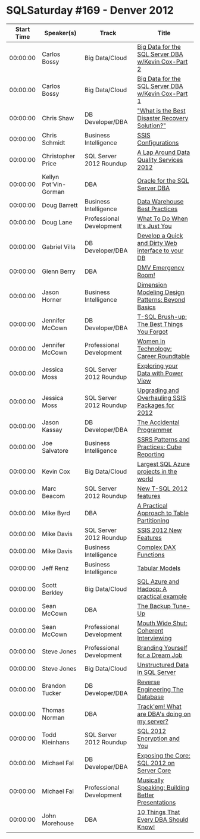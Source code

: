 # SQLSaturday #169 - Denver 2012
Start Time|Speaker(s)|Track|Title
---|---|---|---
00:00:00|Carlos Bossy|Big Data/Cloud|[Big Data for the SQL Server DBA w/Kevin Cox-Part 2](11310.md)
00:00:00|Carlos Bossy|Big Data/Cloud|[Big Data for the SQL Server DBA w/Kevin Cox-Part 1](11313.md)
00:00:00|Chris Shaw|DB Developer/DBA|["What is the Best Disaster Recovery Solution?"](11489.md)
00:00:00|Chris Schmidt|Business Intelligence|[SSIS Configurations](11654.md)
00:00:00|Christopher Price|SQL Server 2012 Roundup|[A Lap Around Data Quality Services 2012 ](11936.md)
00:00:00|Kellyn Pot'Vin-Gorman|DBA|[Oracle for the SQL Server DBA](12861.md)
00:00:00|Doug Barrett|Business Intelligence|[Data Warehouse Best Practices](12868.md)
00:00:00|Doug Lane|Professional Development|[What To Do When It's Just You](13385.md)
00:00:00|Gabriel Villa|DB Developer/DBA|[Develop a Quick and Dirty Web interface to your DB](14122.md)
00:00:00|Glenn Berry|DBA|[DMV Emergency Room!](14685.md)
00:00:00|Jason Horner|Business Intelligence|[Dimension Modeling Design Patterns: Beyond Basics](15836.md)
00:00:00|Jennifer McCown|DB Developer/DBA|[T-SQL Brush-up: The Best Things You Forgot](16517.md)
00:00:00|Jennifer McCown|Professional Development|[Women in Technology: Career Roundtable](16518.md)
00:00:00|Jessica Moss|SQL Server 2012 Roundup|[Exploring your Data with Power View](16656.md)
00:00:00|Jessica Moss|SQL Server 2012 Roundup|[Upgrading and Overhauling SSIS Packages for 2012](16657.md)
00:00:00|Jason Kassay|DB Developer/DBA|[The Accidental Programmer](16884.md)
00:00:00|Joe Salvatore|Business Intelligence|[SSRS Patterns and Practices: Cube Reporting](17110.md)
00:00:00|Kevin Cox|Big Data/Cloud|[Largest SQL Azure projects in the world](18250.md)
00:00:00|Marc Beacom|SQL Server 2012 Roundup|[New T-SQL 2012 features](19424.md)
00:00:00|Mike Byrd|DBA|[A Practical Approach to Table Partitioning](19950.md)
00:00:00|Mike Davis|SQL Server 2012 Roundup|[SSIS 2012 New Features](19973.md)
00:00:00|Mike Davis|Business Intelligence|[Complex DAX Functions](19974.md)
00:00:00|Jeff Renz|Business Intelligence|[Tabular Models](22898.md)
00:00:00|Scott Berkley|Big Data/Cloud|[SQL Azure and Hadoop:  A practical example](24041.md)
00:00:00|Sean McCown|DBA|[The Backup Tune-Up](24255.md)
00:00:00|Sean McCown|Professional Development|[Mouth Wide Shut: Coherent Interviewing](24257.md)
00:00:00|Steve Jones|Professional Development|[Branding Yourself for a Dream Job](24475.md)
00:00:00|Steve Jones|Big Data/Cloud|[Unstructured Data in SQL Server](24477.md)
00:00:00|Brandon Tucker|DB Developer/DBA|[Reverse Engineering The Database](24613.md)
00:00:00|Thomas Norman|DBA|[Track'em! What are DBA's doing on my server?](26928.md)
00:00:00|Todd Kleinhans|SQL Server 2012 Roundup|[SQL 2012 Encryption and You](26958.md)
00:00:00|Michael Fal|DB Developer/DBA|[Exposing the Core: SQL 2012 on Server Core](34807.md)
00:00:00|Michael Fal|Professional Development|[Musically Speaking: Building Better Presentations](34809.md)
00:00:00|John Morehouse|DBA|[10 Things That Every DBA Should Know!](34823.md)

